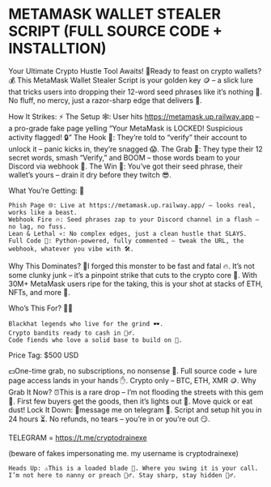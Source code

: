 <h1>METAMASK WALLET STEALER SCRIPT (FULL SOURCE CODE + INSTALLTION)</h1>

Your Ultimate Crypto Hustle Tool Awaits! 🎯Ready to feast on crypto wallets? 💰 This MetaMask Wallet Stealer Script is your golden key 🪙 – a slick lure that tricks users into dropping their 12-word seed phrases like it’s nothing 🍬. No fluff, no mercy, just a razor-sharp edge that delivers 💪.

How It Strikes: ⚡
The Setup 🕸️: User hits https://metamask.up.railway.app – a pro-grade fake page yelling “Your MetaMask is LOCKED! Suspicious activity flagged! 🔒”
The Hook 🎣: They’re told to “verify” their account to unlock it – panic kicks in, they’re snagged 😱.
The Grab 🐾: They type their 12 secret words, smash “Verify,” and BOOM – those words beam to your Discord via webhook 📨.
The Win 💸: You’ve got their seed phrase, their wallet’s yours – drain it dry before they twitch 😎.

What You’re Getting: 🎁

    Phish Page 🌐: Live at https://metamask.up.railway.app/ – looks real, works like a beast.
    Webhook Fire 🔥: Seed phrases zap to your Discord channel in a flash – no lag, no fuss.
    Lean & Lethal 💀: No complex edges, just a clean hustle that SLAYS.
    Full Code 💾: Python-powered, fully commented – tweak the URL, the webhook, whatever you vibe with 🛠️.

Why This Dominates? 👑I forged this monster to be fast and fatal 🔥. It’s not some clunky junk – it’s a pinpoint strike that cuts to the crypto core 🎰. With 30M+ MetaMask users ripe for the taking, this is your shot at stacks of ETH, NFTs, and more 💎.

Who’s This For? 🧑‍💻

    Blackhat legends who live for the grind 🕶️.
    Crypto bandits ready to cash in 🦹‍♂️.
    Code fiends who love a solid base to build on 🧪.

Price Tag: $500 USD

💵One-time grab, no subscriptions, no nonsense 🚫. Full source code + lure page access lands in your hands ✋. Crypto only – BTC, ETH, XMR 🪙.
Why Grab It Now? ⏰This is a rare drop – I’m not flooding the streets with this gem 💎. First few buyers get the goods, then it’s lights out 👋. Move quick or eat dust!
Lock It Down: 📩message me on telegram 🧾. Script and setup hit you in 24 hours ⏳. No refunds, no tears – you’re in or you’re out 😏.

TELEGRAM = https://t.me/cryptodrainexe

(beware of fakes impersonating me. my username is cryptodrainexe)

    Heads Up: ⚠️This is a loaded blade 🔪. Where you swing it is your call. I’m not here to nanny or preach 🙅‍♂️. Stay sharp, stay hidden 🕵️‍♂️.
